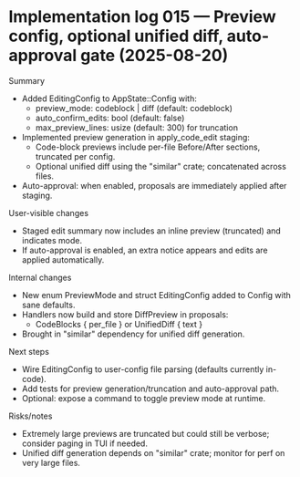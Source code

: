 # Implementation log 015 — Preview config, optional unified diff, auto-approval gate (2025-08-20)

Summary
- Added EditingConfig to AppState::Config with:
  - preview_mode: codeblock | diff (default: codeblock)
  - auto_confirm_edits: bool (default: false)
  - max_preview_lines: usize (default: 300) for truncation
- Implemented preview generation in apply_code_edit staging:
  - Code-block previews include per-file Before/After sections, truncated per config.
  - Optional unified diff using the "similar" crate; concatenated across files.
- Auto-approval: when enabled, proposals are immediately applied after staging.

User-visible changes
- Staged edit summary now includes an inline preview (truncated) and indicates mode.
- If auto-approval is enabled, an extra notice appears and edits are applied automatically.

Internal changes
- New enum PreviewMode and struct EditingConfig added to Config with sane defaults.
- Handlers now build and store DiffPreview in proposals:
  - CodeBlocks { per_file } or UnifiedDiff { text }
- Brought in "similar" dependency for unified diff generation.

Next steps
- Wire EditingConfig to user-config file parsing (defaults currently in-code).
- Add tests for preview generation/truncation and auto-approval path.
- Optional: expose a command to toggle preview mode at runtime.

Risks/notes
- Extremely large previews are truncated but could still be verbose; consider paging in TUI if needed.
- Unified diff generation depends on "similar" crate; monitor for perf on very large files.
